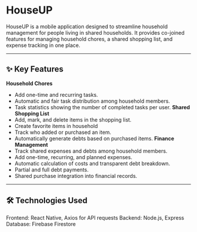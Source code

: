 # HouseUP

HouseUP is a mobile application designed to streamline household management for people living in shared households. It provides co-joined features for managing household chores, a shared shopping list, and expense tracking in one place.

---

## ✨ Key Features
**Household Chores**
- Add one-time and recurring tasks.
- Automatic and fair task distribution among household members.
- Task statistics showing the number of completed tasks per user.
**Shared Shopping List**
- Add, mark, and delete items in the shopping list.
- Create favorite items in household
- Track who added or purchased an item.
- Automatically generate debts based on purchased items.
**Finance Management**
- Track shared expenses and debts among household members.
- Add one-time, recurring, and planned expenses.
- Automatic calculation of costs and transparent debt breakdown.
- Partial and full debt payments.
- Shared purchase integration into financial records.

---

## 🛠️ Technologies Used
Frontend: React Native, Axios for API requests
Backend: Node.js, Express
Database: Firebase Firestore
